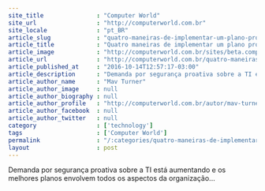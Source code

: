 ```yaml
---
site_title               : "Computer World"
site_url                 : "http://computerworld.com.br"
site_locale              : "pt_BR"
article_slug             : "quatro-maneiras-de-implementar-um-plano-proativo-de-seguranca"
article_title            : "Quatro maneiras de implementar um plano proativo de segurança"
article_image            : "http://computerworld.com.br/sites/beta.computerworld.com.br/files/news_articles/seguranca_internet_0.jpg"
article_url              : "http://computerworld.com.br/quatro-maneiras-de-implementar-um-plano-proativo-de-seguranca"
article_published_at     : "2016-10-14T12:57:17-03:00"
article_description      : "Demanda por segurança proativa sobre a TI está aumentando e os melhores planos envolvem todos os aspectos da organização..."
article_author_name      : "Mav Turner"
article_author_image     : null
article_author_biography : null
article_author_profile   : "http://computerworld.com.br/autor/mav-turner"
article_author_facebook  : null
article_author_twitter   : null
category                 : ['technology']
tags                     : ['Computer World']
permalink                : "/:categories/quatro-maneiras-de-implementar-um-plano-proativo-de-seguranca/"
layout                   : post
---
```


Demanda por segurança proativa sobre a TI está aumentando e os melhores planos envolvem todos os aspectos da organização...
